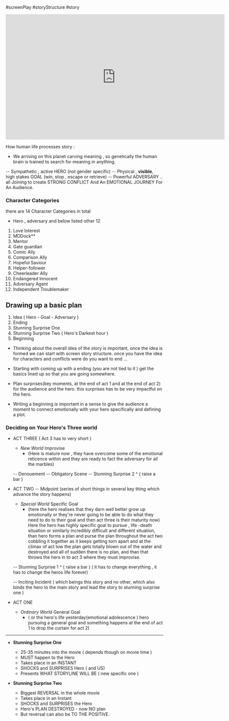 #screenPlay
#storyStructure
#story

<iframe width="700" height="400" src="https://www.youtube.com/embed/iywvNIWKbPI" title="Learning Screenplay Story Structure - Eric Edson [Full Version - Screenwriting Masterclass]" frameborder="0" allow="accelerometer; autoplay; clipboard-write; encrypted-media; gyroscope; picture-in-picture; web-share" allowfullscreen></iframe>

How human life processes story : 
 - We arriving on this planet carving meaning , so genetically the human brain
   is trained to search for meaning in anything.


-- Sympathetic , active HERO (not gender specific)
    -- Physical , **visible**, high stakes GOAL (win, stop , escape or retrieve)
		-- Powerful ADVERSARY
			 .. all Joining to create
				 STRONG CONFLICT
	And An EMOTIONAL JOURNEY For An Audience.    

### Character Categories

there are 14 Character Categories in total
- Hero , adversary and below listed other 12

1. Love Interest
2. MDDock**
3. Mentor
4. Gate guardian
5. Comic Ally
6. Comparison Ally
7. Hopeful Saviour
8. Helper-follower
9. Cheerleader Ally
10. Endangered Innocent
11. Adversary Agent
12. Independent Troublemaker

## Drawing up a basic plan

1. Idea ( Hero - Goal - Adversary )
2. Ending
3. Stunning Surprise One
4. Stunning Surprise Two ( Hero's Darkest hour )
5. Beginning

- Thinking about the overall idea of the story is important, once the idea is formed  we can start with screen story structure. once you have the idea for characters and conflicts were do you want to end ... 

- Starting with coming up with a ending (you are not tied to it ) get the basics lined up so that you are going somewhere. 

- Plan surprises(key moments, at the end of act 1 and at the end of act 2) for the audience and the hero. this surprises has to be very impactful on the hero. 

- Writing a beginning is important in a sense to give the audience a moment to connect emotionally with your hero specifically and defining a plot. 

### Deciding on Your Hero's Three world

- ACT THREE  ( Act 3 has to very short )
	- _New World_ Improvise 
		- (Here is mature now , they have overcome some of the emotional reticence within and they are ready to fact the adversary for all the marbles)

	-- Denouement 
	-- Obligatory Scene
	-- Stunning Surprise 2 ^ ( raise a bar )

- ACT TWO -- Midpoint (series of short things in several key thing which advance the story happens)
	- *Special World* Specific Goal 
		- (here the hero realises that they darn well better grow up emotionally or they're never going to be able to do what they need to do to their goal and then act three is their maturity now)
		Here the hero has highly specific goal to pursue , life -death situation or similarly incredibly difficult and different situation, than hero forms a plan and purse the plan throughout the act two cobbling it together as it  keeps getting torn apart and at the climax of act tow the plan gets totally blown out of the water and destroyed and all of sudden there is no plan, and than that throws the hero in to act 3 where they must improvise.
	
	-- Stunning Surprise 1 ^ ( raise a bar ) ( it has to change everything , it has to change the heros life forever)
	
	-- Inciting Incident  ( which beings this story and no other, which also binds the hero to the main story  and lead the story to stunning surprise one )
	
- ACT ONE 
	- *Ordinary World* General Goal 
		-  ( or the hero's life yesterday(emotional adolescence )
		 hero pursuing a general goal and something happens at the end of act 1 to drop the curtain for act 2)

---

- **Stunning Surprise One**
	- 25-35 minutes into the movie ( depends though on movie time )
	- MUST happen to the Hero
	- Takes place in an INSTANT
	- SHOCKS and SURPRISES Hero  ( and US)
	- Presents WHAT STORYLINE WILL BE ( new specific one )

- **Stunning Surprise Two** 
	- Biggest REVERSAL in the whole movie
	- Takes place in an Instant
	- SHOCKS and SURPRISES the Hero
	- Hero's PLAN DESTROYED - now NO plan
	- But reversal can also be TO THE POSITIVE.

